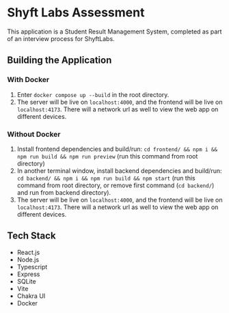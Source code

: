 # Shyft Labs Assessment

This application is a Student Result Management System, completed as part of an interview process for ShyftLabs.

## Building the Application
### With Docker
1. Enter `docker compose up --build` in the root directory.
2. The server will be live on `localhost:4000`, and the frontend will be live on `localhost:4173`. There will a network url as well to view the web app on different devices.

### Without Docker
1. Install frontend dependencies and build/run: `cd frontend/ && npm i && npm run build && npm run preview` (run this command from root directory)
2. In another terminal window, install backend dependencies and build/run: `cd backend/ && npm i && npm run build && npm start` (run this command from root directory, or remove first command (`cd backend/`) and run from backend directory).
3. The server will be live on `localhost:4000`, and the frontend will be live on `localhost:4173`. There will a network url as well to view the web app on different devices.


## Tech Stack
- React.js
- Node.js
- Typescript
- Express
- SQLite
- Vite
- Chakra UI
- Docker

